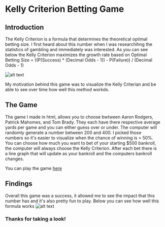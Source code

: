 # Kelly Criterion Betting Game
## Introduction
The Kelly Criterion is a formula that determines the theoretical optimal betting size. I first heard about this number when I was researchihng the statistics of gambling and immediately was interested. As you can see below the Kelly Criterion maximizes the growth rate based on Optimal Betting Size = ((P(Success) * (Decimal Odds - 1)) - P(Failure)) / (Decimal Odds - 1)

![alt text](https://github.com/scheott/scheott.github.io/blob/main/Kelly_bet.png "Kelly Criterian Math")

My motivation behind this game was to visualize the Kelly Criterian and be able to see over time how well this method workds.

## The Game
The game I made in html, allows you to choose bwtween Aaron Rodgers, Patrick Mahomes, and Tom Brady. They each have there respective average yards per game and you can either guess over or under. The computer will randomly generate a number between 200 and 400. I picked those numbers so it's easier to visualize when the chance of winning is > 50%. You can choose how much you want to bet of your starting $500 bankroll, the computer will always choose the Kelly Criterion. After each bet there is a line graph that will update as your bankroll and the computers bankroll changes.

You can play the game 
[here](https://scheott.github.io/ "here")

## Findings
Overall this game was a success, it allowed me to see the impact that this number has and it's also pretty fun to play. Below you can see how well this formula works
![alt text](https://github.com/scheott/scheott.github.io/blob/main/Kelly.png)

### Thanks for taking a look!

